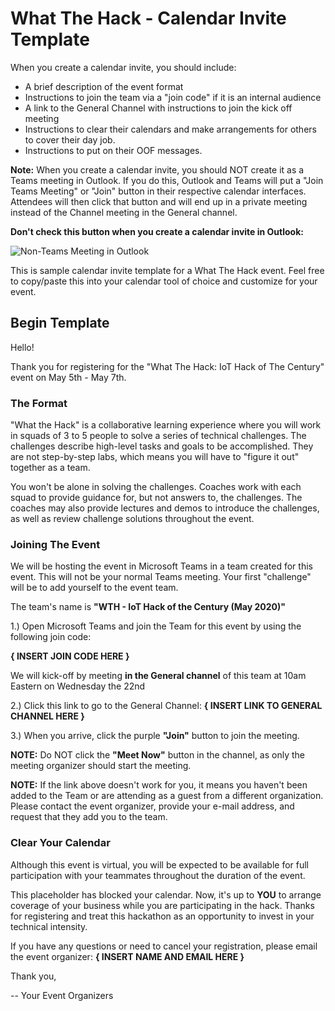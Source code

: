 # What The Hack -  Calendar Invite Template

When you create a calendar invite, you should include:

- A brief description of the event format
- Instructions to join the team via a "join code" if it is an internal audience
- A link to the General Channel with instructions to join the kick off meeting
- Instructions to clear their calendars and make arrangements for others to cover their day job.
- Instructions to put on their OOF messages.

**Note:** When you create a calendar invite, you should NOT create it as a Teams meeting in Outlook. If you do this, Outlook and Teams will put a "Join Teams Meeting" or "Join" button in their respective calendar interfaces.  Attendees will then click that button and will end up in a private meeting instead of the Channel meeting in the General channel.

**Don't check this button when you create a calendar invite in Outlook:**

![Non-Teams Meeting in Outlook](images/wth-non-teams-calendar-invite2x.jpg)

This is sample calendar invite template for a What The Hack event. Feel free to copy/paste this into your calendar tool of choice and customize for your event.

## Begin Template

Hello!

Thank you for registering for the "What The Hack: IoT Hack of The Century" event on May 5th - May 7th.

### The Format

"What the Hack" is a collaborative learning experience where you will work in squads of 3 to 5 people to solve a series of technical challenges. The challenges describe high-level tasks and goals to be accomplished. They are not step-by-step labs, which means you will have to "figure it out" together as a team.

You won't be alone in solving the challenges. Coaches work with each squad to provide guidance for, but not answers to, the challenges. The coaches may also provide lectures and demos to introduce the challenges, as well as review challenge solutions throughout the event.

### Joining The Event

We will be hosting the event in Microsoft Teams in a team created for this event. This will not be your normal Teams meeting. Your first "challenge" will be to add yourself to the event team.

The team's name is **"WTH - IoT Hack of the Century (May 2020)"**

1.) Open Microsoft Teams and join the Team for this event by using the following join code:

**{ INSERT JOIN CODE HERE }**

We will kick-off by meeting **in the General channel** of this team at 10am Eastern on Wednesday the 22nd

2.) Click this link to go to the General Channel:
**{ INSERT LINK TO GENERAL CHANNEL HERE }**

3.) When you arrive, click the purple **"Join"** button to join the meeting.

**NOTE:** Do NOT click the **"Meet Now"** button in the channel, as only the meeting organizer should start the meeting.

**NOTE:** If the link above doesn't work for you, it means you haven't been added to the Team or are attending as a guest from a different organization. Please contact the event organizer, provide your e-mail address, and request that they add you to the team.

### Clear Your Calendar

Although this event is virtual, you will be expected to be available for full participation with your teammates throughout the duration of the event.

This placeholder has blocked your calendar. Now, it's up to **YOU** to arrange coverage of your business while you are participating in the hack. Thanks for registering and treat this hackathon as an opportunity to invest in your technical intensity.

If you have any questions or need to cancel your registration, please email the event organizer: **{ INSERT NAME AND EMAIL HERE }**

Thank you,

-- Your Event Organizers